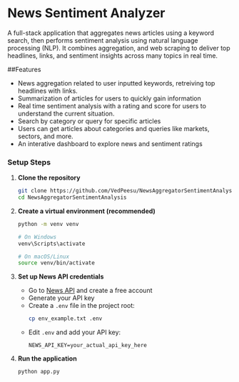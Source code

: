 # News Sentiment Analyzer

A full-stack application that aggregates news articles using a keyword search, then performs sentiment analysis using natural language processing (NLP). It combines aggregation, and web scraping to deliver top headlines, links, and sentiment insights across many topics in real time.

##Features
- News aggregation related to user inputted keywords, retreiving top headlines with links.
- Summarization of articles for users to quickly gain information
- Real time sentiment analysis with a rating and score for users to understand the current situation.
- Search by category or query for specific articles
- Users can get articles about categories and queries like markets, sectors, and more.
- An interative dashboard to explore news and sentiment ratings


### Setup Steps

1. **Clone the repository**
   ```bash
   git clone https://github.com/VedPeesu/NewsAggregatorSentimentAnalysis.git
   cd NewsAggregatorSentimentAnalysis
   ```

2. **Create a virtual environment (recommended)**
   ```bash
   python -m venv venv
   
   # On Windows
   venv\Scripts\activate
   
   # On macOS/Linux
   source venv/bin/activate
   ```

3. **Set up News API credentials**
   - Go to [News API](https://newsapi.org/) and create a free account
   - Generate your API key
   - Create a `.env` file in the project root:
     ```bash
     cp env_example.txt .env
     ```
   - Edit `.env` and add your API key:
     ```
     NEWS_API_KEY=your_actual_api_key_here
     ```

4. **Run the application**
   ```bash
   python app.py
   ```
